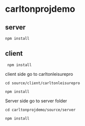 # carltonprojdemo

## server 
 
 ```npm install```

 ## client


 ``` npm install```



client side go to carltonleisurepro

```cd source/client/carltonleisurepro```


```npm install ```

Server side go to server folder

```cd carltonprojdemo/source/server```

```npm install```


